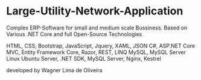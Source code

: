 # Large-Utility-Network-Application

Complex ERP-Software for small and medium scale Bussiness.
Based on Various .NET Core and full Open-Source Technologies

HTML, CSS, Bootstrap, JavaScript, Jquery, XAML, JSON
C#, ASP.NET Core MVC, Entity Framework Core, Razor, REST, LINQ
MySQL, MySQL Server 
Linux Ubuntu Server, .NET SDK, MySQL Server, Nginx, Kestrel

developed by Wagner Lima de Oliveira
